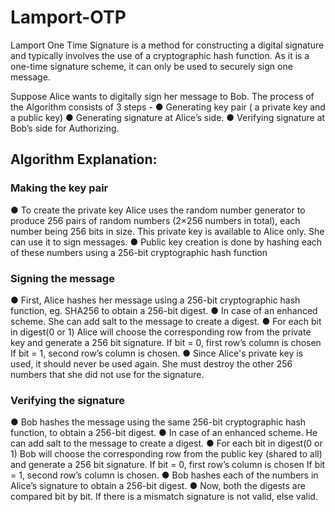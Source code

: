 # Lamport-OTP

Lamport One Time Signature is a method for constructing a digital signature and typically
involves the use of a cryptographic hash function. As it is a one-time signature scheme, it
can only be used to securely sign one message.

Suppose Alice wants to digitally sign her message to Bob. The process of the Algorithm
consists of 3 steps -
● Generating key pair ( a private key and a public key)
● Generating signature at Alice’s side.
● Verifying signature at Bob’s side for Authorizing.


## Algorithm Explanation:

### Making the key pair
● To create the private key Alice uses the random number generator to produce 256 pairs
of random numbers (2×256 numbers in total), each number being 256 bits in size.
This private key is available to Alice only. She can use it to sign messages.
● Public key creation is done by hashing each of these numbers using a 256-bit
cryptographic hash function

### Signing the message
● First, Alice hashes her message using a 256-bit cryptographic hash function, eg. SHA256
to obtain a 256-bit digest.
● In case of an enhanced scheme. She can add salt to the message to create a digest.
● For each bit in digest(0 or 1) Alice will choose the corresponding row from the private key
and generate a 256 bit signature. If bit = 0, first row’s column is chosen If bit = 1, second
row’s column is chosen.
● Since Alice's private key is used, it should never be used again. She must destroy the
other 256 numbers that she did not use for the signature.

### Verifying the signature
● Bob hashes the message using the same 256-bit cryptographic hash function, to
obtain a 256-bit digest.
● In case of an enhanced scheme. He can add salt to the message to create a digest.
● For each bit in digest(0 or 1) Bob will choose the corresponding row from the public key
(shared to all) and generate a 256 bit signature. If bit = 0, first row’s column is chosen If
bit = 1, second row’s column is chosen.
● Bob hashes each of the numbers in Alice’s signature to obtain a 256-bit digest.
● Now, both the digests are compared bit by bit. If there is a mismatch signature is not
valid, else valid.
